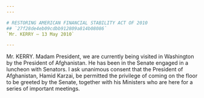 ```yaml
---
---

# RESTORING AMERICAN FINANCIAL STABILITY ACT OF 2010
## `27f28de4eb09cdbb912809a814b08086`
`Mr. KERRY — 13 May 2010`

---
```



Mr. KERRY. Madam President, we are currently being visited in 
Washington by the President of Afghanistan. He has been in the Senate 
engaged in a luncheon with Senators. I ask unanimous consent that the 
President of Afghanistan, Hamid Karzai, be permitted the privilege of 
coming on the floor to be greeted by the Senate, together with his 
Ministers who are here for a series of important meetings.